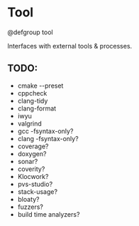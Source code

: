# Tool
@defgroup tool

Interfaces with external tools & processes.

## TODO:

- cmake --preset
- cppcheck
- clang-tidy
- clang-format
- iwyu
- valgrind
- gcc -fsyntax-only?
- clang -fsyntax-only?
- coverage?
- doxygen?
- sonar?
- coverity?
- Klocwork?
- pvs-studio?
- stack-usage?
- bloaty?
- fuzzers?
- build time analyzers?
